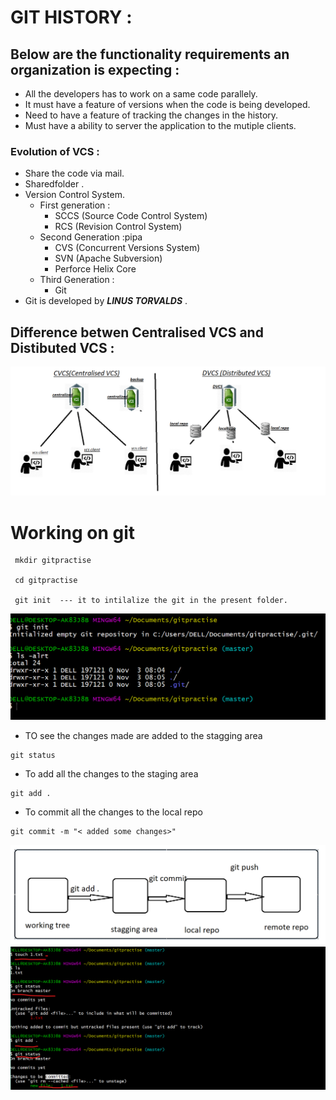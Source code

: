 # GIT HISTORY :

## Below are the functionality requirements an organization is expecting :

* All the developers has to work on a same code parallely.
* It must have a feature of versions when the code is being developed.
* Need to have a feature of tracking the changes in the history.
* Must have a ability to server the application to the mutiple clients.

### Evolution of VCS :
  * Share the code via mail.
  * Sharedfolder .
  * Version Control System.
       * First generation :
           * SCCS (Source Code Control System)
           * RCS (Revision Control System)
       * Second Generation :pipa
           * CVS (Concurrent Versions System)
           * SVN (Apache Subversion)
           * Perforce Helix Core
       * Third Generation :
           * Git
* Git is developed by **_LINUS TORVALDS_** .
## Difference betwen Centralised VCS and Distibuted VCS :
![preview](./images/CVCS_VS_DVCS.png)

# Working on git 
```
 mkdir gitpractise

 cd gitpractise

 git init  --- it to intilalize the git in the present folder.

```
![preview](../images/git3.png)

* TO see the changes made are added to the stagging area
```
git status
```

* To add all the changes to the staging area 
```
git add .
```

* To commit all the changes to the local repo 

```
git commit -m "< added some changes>"
```
![preview](../images/git4.png)
![preview](../images/git5.png)

